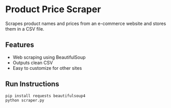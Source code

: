 # Product Price Scraper

Scrapes product names and prices from an e-commerce website and stores them in a CSV file.

## Features
- Web scraping using BeautifulSoup
- Outputs clean CSV
- Easy to customize for other sites

## Run Instructions
```bash
pip install requests beautifulsoup4
python scraper.py
